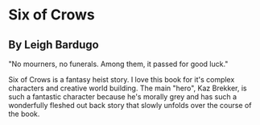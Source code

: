# Six of Crows

## By Leigh Bardugo

"No mourners, no funerals. Among them, it passed for good luck."

Six of Crows is a fantasy heist story. I love this book for it's complex characters and creative world building. The main "hero", Kaz Brekker, is such a fantastic character because he's morally grey and has such a wonderfully fleshed out back story that slowly unfolds over the course of the book. 
